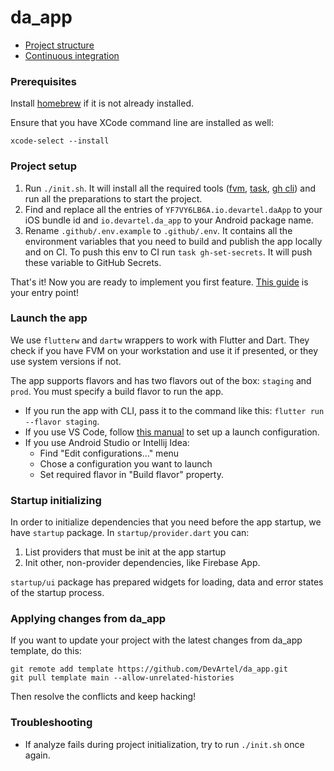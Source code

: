 # da_app

- [Project structure](docs/project_structure.md)
- [Continuous integration](docs/ci.md)

### Prerequisites

Install [homebrew](https://brew.sh/) if it is not already installed.

Ensure that you have XCode command line are installed as well:
```shell
xcode-select --install
```

### Project setup
1. Run `./init.sh`. It will install all the required tools ([fvm](https://fvm.app/), [task](https://taskfile.dev/), [gh cli](https://cli.github.com/)) and run all the preparations to start the project.
2. Find and replace all the entries of `YF7VY6LB6A.io.devartel.daApp` to your iOS bundle id and `io.devartel.da_app` to your Android package name. 
3. Rename `.github/.env.example` to `.github/.env`. It contains all the environment variables that you need to build and publish the app locally and on CI. To push this env to CI run `task gh-set-secrets`. It will push these variable to GitHub Secrets.

That's it! Now you are ready to implement you first feature. [This guide](docs/feature.md) is your entry point!

### Launch the app

We use `flutterw` and `dartw` wrappers to work with Flutter and Dart. They check if you have FVM on your workstation
and use it if presented, or they use system versions if not.

The app supports flavors and has two flavors out of the box: `staging` and `prod`. 
You must specify a build flavor to run the app.
- If you run the app with CLI, pass it to the command like this: `flutter run --flavor staging`.
- If you use VS Code, follow [this manual](https://pub.dev/packages/signals) to set up a launch configuration.
- If you use Android Studio or Intellij Idea:
    - Find "Edit configurations..." menu
    - Chose a configuration you want to launch
    - Set required flavor in "Build flavor" property.
 
### Startup initializing

In order to initialize dependencies that you need before the app startup, we have `startup` package.
In `startup/provider.dart` you can:
1. List providers that must be init at the app startup
2. Init other, non-provider dependencies, like Firebase App.

`startup/ui` package has prepared widgets for loading, data and error states of the startup process.

### Applying changes from da_app

If you want to update your project with the latest changes from da_app template, do this:
```shell
git remote add template https://github.com/DevArtel/da_app.git
git pull template main --allow-unrelated-histories
```
Then resolve the conflicts and keep hacking!

### Troubleshooting

- If analyze fails during project initialization, try to run `./init.sh` once again.
